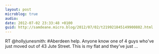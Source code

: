 ```yaml
---
layout: post
microblog: true
audio: 
date: 2012-07-02 23:33:48 +0100
guid: http://samdeane.micro.blog/2012/07/02/t219921845149900802.html
---
```

RT @hollyjunesmith: #Aberdeen help. Anyone know one of 4 guys who've just moved out of 43 Jute Street. This is my flat and they've just  ...
